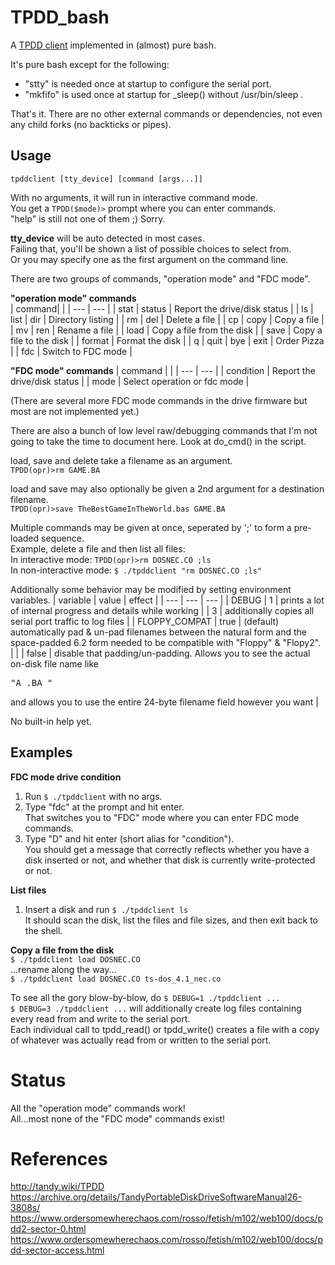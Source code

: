 # TPDD_bash

A [TPDD client](http://tandy.wiki/TPDD_client) implemented in (almost) pure bash.

It's pure bash except for the following:  
* "stty" is needed once at startup to configure the serial port.  
* "mkfifo" is used once at startup for _sleep() without /usr/bin/sleep .  

That's it. There are no other external commands or dependencies, not even any child forks (no backticks or pipes).

## Usage
```tpddclient [tty_device] [command [args...]]```

With no arguments, it will run in interactive command mode.  
You get a ```TPDD($mode)>``` prompt where you can enter commands.  
"help" is still not one of them ;) Sorry.

**tty_device** will be auto detected in most cases.  
Failing that, you'll be shown a list of possible choices to select from.  
Or you may specify one as the first argument on the command line.  

There are two groups of commands, "operation mode" and "FDC mode".  

**"operation mode" commands**  
| command| |
| --- | --- |
| stat \| status | Report the drive/disk status |
| ls \| list \| dir | Directory listing |
| rm \| del | Delete a file |
| cp \| copy | Copy a file |
| mv \| ren | Rename a file |
| load | Copy a file from the disk |
| save | Copy a file to the disk |
| format | Format the disk |
| q \| quit \| bye \| exit | Order Pizza |
| fdc | Switch to FDC mode |

**"FDC mode" commands**
| command | |
| --- | --- |
| condition | Report the drive/disk status |
| mode | Select operation or fdc mode |

(There are several more FDC mode commands in the drive firmware but most are not implemented yet.)

There are also a bunch of low level raw/debugging commands that I'm not going to take the time to document here. Look at do_cmd() in the script.

load, save and delete take a filename as an argument.  
```TPDD(opr)>rm GAME.BA```

load and save may also optionally be given a 2nd argument for a destination filename.  
```TPDD(opr)>save TheBestGameInTheWorld.bas GAME.BA```

Multiple commands may be given at once, seperated by ';' to form a pre-loaded sequence.  
Example, delete a file and then list all files:  
In interactive mode: ```TPDD(opr)>rm DOSNEC.CO ;ls```  
In non-interactive mode: ```$ ./tpddclient "rm DOSNEC.CO ;ls"```  

Additionally some behavior may be modified by setting environment variables.
| variable | value | effect |
| --- | --- | --- |
| DEBUG | 1 | prints a lot of internal progress and details while working
| | 3 | additionally copies all serial port traffic to log files |
| FLOPPY_COMPAT | true | (default) automatically pad & un-pad filenames between the natural form and the space-padded 6.2 form needed to be compatible with "Floppy" & "Flopy2". |
| | false | disable that padding/un-padding. Allows you to see the actual on-disk file name like <pre>"A     .BA               "</pre> and allows you to use the entire 24-byte filename field however you want |

No built-in help yet.

## Examples

**FDC mode drive condition**  
1. Run ```$ ./tpddclient``` with no args.  
2. Type "fdc" at the prompt and hit enter.  
 That switches you to "FDC" mode where you can enter FDC mode commands.  
3. Type "D" and hit enter (short alias for "condition").  
 You should get a message that correctly reflects whether you have a disk inserted or not, and whether that disk is currently write-protected or not.

**List files**  
1. Insert a disk and run ```$ ./tpddclient ls```  
 It should scan the disk, list the files and file sizes, and then exit back to the shell.

**Copy a file from the disk**  
```$ ./tpddclient load DOSNEC.CO```  
...rename along the way...  
```$ ./tpddclient load DOSNEC.CO ts-dos_4.1_nec.co```

To see all the gory blow-by-blow, do ```$ DEBUG=1 ./tpddclient ...```  
```$ DEBUG=3 ./tpddclient ...``` will additionally create log files containing every read from and write to the serial port.  
Each individual call to tpdd_read() or tpdd_write() creates a file with a copy of whatever was actually read from or written to the serial port.

# Status
All the "operation mode" commands work!  
All...most none of the "FDC mode" commands exist!  

# References
http://tandy.wiki/TPDD  
https://archive.org/details/TandyPortableDiskDriveSoftwareManual26-3808s/  
https://www.ordersomewherechaos.com/rosso/fetish/m102/web100/docs/pdd2-sector-0.html  
https://www.ordersomewherechaos.com/rosso/fetish/m102/web100/docs/pdd-sector-access.html
